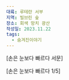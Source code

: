 ```yaml
---
대륙: 루테란 서부
지역: 빌브린 숲
장소: 회색 망치 광산
작성일: 2023.11.22
tags:
  - 숨겨진이야기
---
```


[손은 눈보다 빠르다 서문]


[손은 눈보다 빠르다 1/5]
